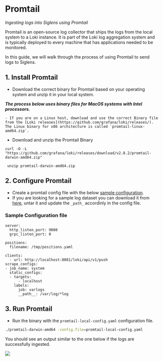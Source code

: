 # Promtail

*Ingesting logs into Siglens using Promtail*

Promtail is an open-source log collector that ships the logs from the local system to a Loki instance. It is part of the Loki log aggregation system and is typically deployed to every machine that has applications needed to be monitored.

In this guide, we will walk through the process of using Promtail to send logs to Siglens.

## 1. Install Promtail

- Download the correct binary for Promtail based on your operating system and unzip it in your local system. 

***The process below uses binary files for MacOS systems with Intel processors.***

    - If you are on a Linux host, download and use the correct Binary file from the [Loki releases](https://github.com/grafana/loki/releases/). The Linux binary for x86 architecture is called `promtail-linux-amd64.zip`.

-  Download and unzip the Promtail Binary
```
curl -O -L "https://github.com/grafana/loki/releases/download/v2.8.2/promtail-darwin-amd64.zip"

 unzip promtail-darwin-amd64.zip

```
## 2. Configure Promtail

- Create a promtail config file with the below [sample configuration](#sample-configuration-file). 
- If you are looking for a sample log dataset you can download it from [here](https://github.com/siglens/pub-datasets/releases/download/v1.0.0/2kevents.json.tar.gz), untar it and update the `_path_` accordinly in the config file.

### Sample Configuration file
```
server:
  http_listen_port: 9080
  grpc_listen_port: 0

positions:
  filename: /tmp/positions.yaml

clients:
  - url: http://localhost:8081/loki/api/v1/push
scrape_configs:
- job_name: system
  static_configs:
  - targets:
      - localhost
    labels:
      job: varlogs
      __path__: /var/log/*log
```
## 3. Run Promtail

- Run the binary with the `promtail-local-config.yaml` configuration file.

```bash
./promtail-darwin-amd64 -config.file=promtail-local-config.yaml
```

You should see an output similar to the one below if the logs are successfully ingested. 

![](../../static/tutorials/loki-ingestion.png)

